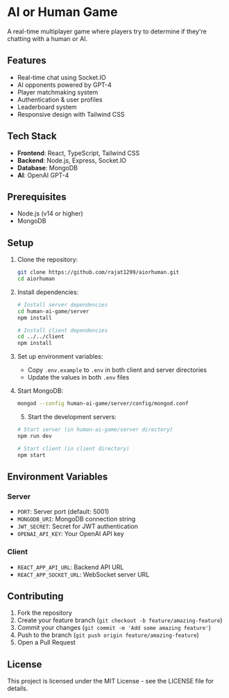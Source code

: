 # AI or Human Game

A real-time multiplayer game where players try to determine if they're chatting with a human or AI.

## Features

- Real-time chat using Socket.IO
- AI opponents powered by GPT-4
- Player matchmaking system
- Authentication & user profiles
- Leaderboard system
- Responsive design with Tailwind CSS

## Tech Stack

- **Frontend**: React, TypeScript, Tailwind CSS
- **Backend**: Node.js, Express, Socket.IO
- **Database**: MongoDB
- **AI**: OpenAI GPT-4

## Prerequisites

- Node.js (v14 or higher)
- MongoDB
## Setup

1. Clone the repository:
   ```bash
   git clone https://github.com/rajat1299/aiorhuman.git
   cd aiorhuman
   ```

2. Install dependencies:
   ```bash
   # Install server dependencies
   cd human-ai-game/server
   npm install

   # Install client dependencies
   cd ../../client
   npm install
   ```

3. Set up environment variables:
   - Copy `.env.example` to `.env` in both client and server directories
   - Update the values in both `.env` files

4. Start MongoDB:
   ```bash
   mongod --config human-ai-game/server/config/mongod.conf
   ```
   5. Start the development servers:
   ```bash
   # Start server (in human-ai-game/server directory)
   npm run dev

   # Start client (in client directory)
   npm start
   ```

## Environment Variables

### Server
- `PORT`: Server port (default: 5001)
- `MONGODB_URI`: MongoDB connection string
- `JWT_SECRET`: Secret for JWT authentication
- `OPENAI_API_KEY`: Your OpenAI API key

### Client
- `REACT_APP_API_URL`: Backend API URL
- `REACT_APP_SOCKET_URL`: WebSocket server URL

## Contributing

1. Fork the repository
2. Create your feature branch (`git checkout -b feature/amazing-feature`)
3. Commit your changes (`git commit -m 'Add some amazing feature'`)
4. Push to the branch (`git push origin feature/amazing-feature`)
5. Open a Pull Request

## License

This project is licensed under the MIT License - see the LICENSE file for details.